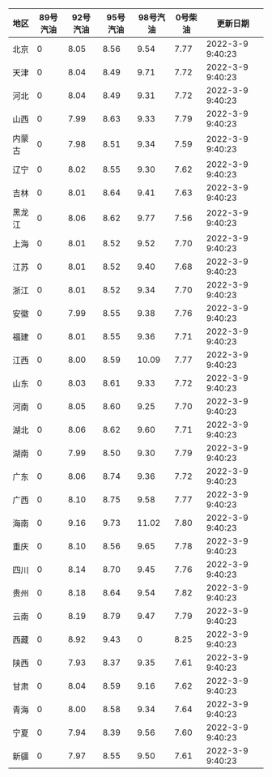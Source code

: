 | 地区 | 89号汽油 | 92号汽油 | 95号汽油 | 98号汽油 | 0号柴油 | 更新日期 |
| --- | --- | --- | --- | --- | --- | --- |
| 北京 | 0 | 8.05 | 8.56 | 9.54 | 7.77 | 2022-3-9 9:40:23 |
| 天津 | 0 | 8.04 | 8.49 | 9.71 | 7.72 | 2022-3-9 9:40:23 |
| 河北 | 0 | 8.04 | 8.49 | 9.31 | 7.72 | 2022-3-9 9:40:23 |
| 山西 | 0 | 7.99 | 8.63 | 9.33 | 7.79 | 2022-3-9 9:40:23 |
| 内蒙古 | 0 | 7.98 | 8.51 | 9.34 | 7.59 | 2022-3-9 9:40:23 |
| 辽宁 | 0 | 8.02 | 8.55 | 9.30 | 7.62 | 2022-3-9 9:40:23 |
| 吉林 | 0 | 8.01 | 8.64 | 9.41 | 7.63 | 2022-3-9 9:40:23 |
| 黑龙江 | 0 | 8.06 | 8.62 | 9.77 | 7.56 | 2022-3-9 9:40:23 |
| 上海 | 0 | 8.01 | 8.52 | 9.52 | 7.70 | 2022-3-9 9:40:23 |
| 江苏 | 0 | 8.01 | 8.52 | 9.40 | 7.68 | 2022-3-9 9:40:23 |
| 浙江 | 0 | 8.01 | 8.52 | 9.34 | 7.70 | 2022-3-9 9:40:23 |
| 安徽 | 0 | 7.99 | 8.55 | 9.38 | 7.76 | 2022-3-9 9:40:23 |
| 福建 | 0 | 8.01 | 8.55 | 9.36 | 7.71 | 2022-3-9 9:40:23 |
| 江西 | 0 | 8.00 | 8.59 | 10.09 | 7.77 | 2022-3-9 9:40:23 |
| 山东 | 0 | 8.03 | 8.61 | 9.33 | 7.72 | 2022-3-9 9:40:23 |
| 河南 | 0 | 8.05 | 8.60 | 9.25 | 7.70 | 2022-3-9 9:40:23 |
| 湖北 | 0 | 8.06 | 8.62 | 9.60 | 7.71 | 2022-3-9 9:40:23 |
| 湖南 | 0 | 7.99 | 8.50 | 9.30 | 7.79 | 2022-3-9 9:40:23 |
| 广东 | 0 | 8.06 | 8.74 | 9.36 | 7.72 | 2022-3-9 9:40:23 |
| 广西 | 0 | 8.10 | 8.75 | 9.58 | 7.77 | 2022-3-9 9:40:23 |
| 海南 | 0 | 9.16 | 9.73 | 11.02 | 7.80 | 2022-3-9 9:40:23 |
| 重庆 | 0 | 8.10 | 8.56 | 9.65 | 7.78 | 2022-3-9 9:40:23 |
| 四川 | 0 | 8.14 | 8.70 | 9.45 | 7.76 | 2022-3-9 9:40:23 |
| 贵州 | 0 | 8.18 | 8.64 | 9.54 | 7.82 | 2022-3-9 9:40:23 |
| 云南 | 0 | 8.19 | 8.79 | 9.47 | 7.79 | 2022-3-9 9:40:23 |
| 西藏 | 0 | 8.92 | 9.43 | 0 | 8.25 | 2022-3-9 9:40:23 |
| 陕西 | 0 | 7.93 | 8.37 | 9.35 | 7.61 | 2022-3-9 9:40:23 |
| 甘肃 | 0 | 8.04 | 8.59 | 9.16 | 7.62 | 2022-3-9 9:40:23 |
| 青海 | 0 | 8.00 | 8.58 | 9.34 | 7.64 | 2022-3-9 9:40:23 |
| 宁夏 | 0 | 7.94 | 8.39 | 9.56 | 7.60 | 2022-3-9 9:40:23 |
| 新疆 | 0 | 7.97 | 8.55 | 9.50 | 7.61 | 2022-3-9 9:40:23 |
